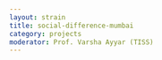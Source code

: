 ```yaml
---
layout: strain
title: social-difference-mumbai
category: projects
moderator: Prof. Varsha Ayyar (TISS)
---
```


<!-- A 75-100 word paragraph describing the motivation behind these projects -->
